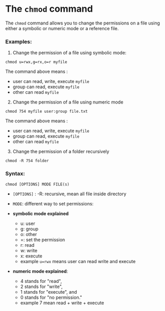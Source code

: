 # The `chmod` command

The `chmod` command allows you to change the permissions on a file using either a symbolic or numeric mode or a reference file.

### Examples:

1. Change the permission of a file using symbolic mode:

```
chmod u=rwx,g=rx,o=r myfile
```

The command above means :

- user can read, write, execute `myfile`
- group can read, execute `myfile`
- other can read `myfile`

2. Change the permission of a file using numeric mode

```
chmod 754 myfile user:group file.txt
```

The command above means :

- user can read, write, execute `myfile`
- group can read, execute `myfile`
- other can read `myfile`

3. Change the permission of a folder recursively

```
chmod -R 754 folder
```

### Syntax:

```
chmod [OPTIONS] MODE FILE(s)
```

- `[OPTIONS]` :
  -R: recursive, mean all file inside directory

- `MODE`: different way to set permissions:

- **symbolic mode explained**

  - u: user
  - g: group
  - o: other
  - =: set the permission
  - r: read
  - w: write
  - x: execute
  - example `u=rwx` means user can read write and execute

- **numeric mode explained**:

  - 4 stands for "read",
  - 2 stands for "write",
  - 1 stands for "execute", and
  - 0 stands for "no permission."
  - example 7 mean read + write + execute
